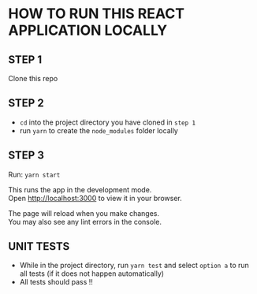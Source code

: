 # HOW TO RUN THIS REACT APPLICATION LOCALLY

## STEP 1
Clone this repo

## STEP 2

- `cd` into the project directory you have cloned in `step 1` 
- run `yarn` to create the `node_modules` folder locally

## STEP 3

Run: `yarn start`

This runs the app in the development mode.\
Open [http://localhost:3000](http://localhost:3000) to view it in your browser.

The page will reload when you make changes.\
You may also see any lint errors in the console.

## UNIT TESTS
- While in the project directory, run `yarn test` and select `option a` to run all tests (if it does not happen automatically)
- All tests should pass !!


